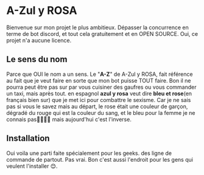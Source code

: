 # A-Zul y ROSA
Bienvenue sur mon projet le plus ambitieux. Dépasser la concurrence en terme de bot discord, et tout cela gratuitement et en OPEN SOURCE. Oui, ce projet n'a aucune licence.

## Le sens du nom
Parce que OUI le nom a un sens. Le "**A-Z**" de A-Zul y ROSA, fait référence au fait que je veut faire en sorte que mon bot puisse TOUT faire. Bon il ne pourra peut être pas sur par vous cuisiner des gaufres ou vous commander un taxi, mais après tout. en espagnol **azul y rosa** veut dire **bleu et rose**(en français bien sur) que je met ici pour combattre le sexisme. Car je ne sais pas si vous le savez mais au départ, le rose était une couleur de garçon, dégradé du rouge qui est la couleur du sang, et le bleu pour la femme je ne connais pas🤷‍♀️🤷‍♂️ mais aujourd'hui c'est l'inverse.
## Installation
Oui voila une parti faite spécialement pour les geeks. des ligne de commande de partout. Pas vrai. Bon c'est aussi l'endroit pour les gens qui veulent l'installer 😊.
